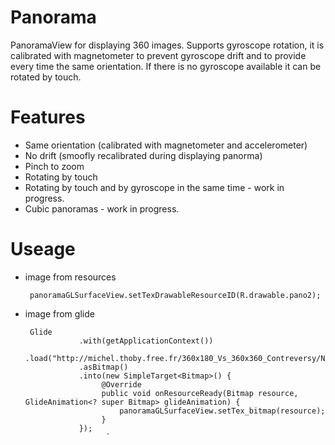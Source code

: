 # Panorama

PanoramaView for displaying 360 images.
Supports gyroscope rotation, it is calibrated with magnetometer to prevent gyroscope drift and to provide every time the same orientation.
If there is no gyroscope available it can be rotated by touch.

# Features

* Same orientation (calibrated with magnetometer and accelerometer)
* No drift (smoofly recalibrated during displaying panorma)
* Pinch to zoom
* Rotating by touch
* Rotating by touch and by gyroscope in the same time - work in progress.
* Cubic panoramas - work in progress.

# Useage

* image from resources

       panoramaGLSurfaceView.setTexDrawableResourceID(R.drawable.pano2);
       

* image from glide

       Glide
                  .with(getApplicationContext())
                  .load("http://michel.thoby.free.fr/360x180_Vs_360x360_Contreversy/North_South_Panorama_Equirect_360x180.jpg")
                  .asBitmap()
                  .into(new SimpleTarget<Bitmap>() {
                       @Override
                       public void onResourceReady(Bitmap resource, GlideAnimation<? super Bitmap> glideAnimation) {
                           panoramaGLSurfaceView.setTex_bitmap(resource);
                       }
                  });
                        `
